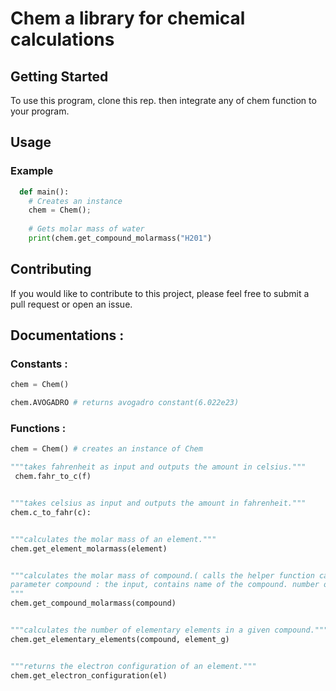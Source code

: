 # Chem a library for chemical calculations

## Getting Started

To use this program, clone this rep. then integrate any of chem function to your program.

## Usage

### Example

```python
  def main():
    # Creates an instance
    chem = Chem();
    
    # Gets molar mass of water
    print(chem.get_compound_molarmass("H201")
```

## Contributing

If you would like to contribute to this project, please feel free to submit a pull request or open an issue.

## Documentations : 

### Constants :

```python
chem = Chem()

chem.AVOGADRO # returns avogadro constant(6.022e23)
```

### Functions :

```python
chem = Chem() # creates an instance of Chem

"""takes fahrenheit as input and outputs the amount in celsius."""
 chem.fahr_to_c(f)


"""takes celsius as input and outputs the amount in fahrenheit."""
chem.c_to_fahr(c): 


"""calculates the molar mass of an element."""
chem.get_element_molarmass(element) 


"""calculates the molar mass of compound.( calls the helper function calculate_compound_molarmass(compound, i:0, sum:0.0)) 
parameter compound : the input, contains name of the compound. number of atoms must be provided for each element, even if is 1. Example : "H2O1"
"""
chem.get_compound_molarmass(compound)


"""calculates the number of elementary elements in a given compound."""
chem.get_elementary_elements(compound, element_g)


"""returns the electron configuration of an element."""
chem.get_electron_configuration(el)
